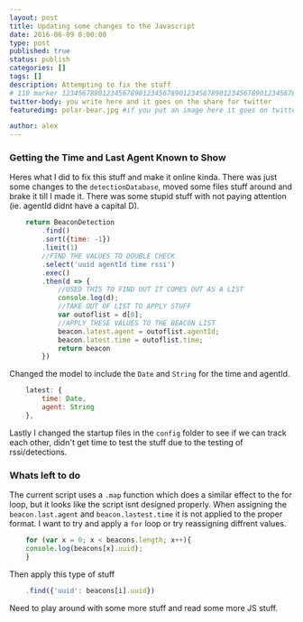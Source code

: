 ```yaml
---
layout: post
title: Updating some changes to the Javascript
date: 2016-06-09 0:00:00
type: post
published: true
status: publish
categories: []
tags: []
description: Attempting to fix the stuff
# 110 marker 1234567890123456789012345678901234567890123456789012345678901234567890123456789012345678901234567890123456789
twitter-body: you write here and it goes on the share for twitter
featuredimg: polar-bear.jpg #if you put an image here it goes on twitter too

author: alex
---
```


### Getting the Time and Last Agent Known to Show

Heres what I did to fix this stuff and make it online kinda. There was just some changes to the `detectionDatabase`, moved some files stuff around and brake it till I made it. There was some stupid stuff with not paying attention (ie. agentId didnt have a capital D).

~~~ js
	return BeaconDetection
		.find()
		.sort({time: -1})
		.limit(1)
		//FIND THE VALUES TO DOUBLE CHECK
		.select('uuid agentId time rssi')
		.exec()
		.then(d => {
			//USED THIS TO FIND OUT IT COMES OUT AS A LIST
			console.log(d);
			//TAKE OUT OF LIST TO APPLY STUFF
			var outoflist = d[0];
			//APPLY THESE VALUES TO THE BEACON LIST
			beacon.latest.agent = outoflist.agentId;
			beacon.latest.time = outoflist.time;
			return beacon
		})
~~~

Changed the model to include the `Date` and `String` for the time and agentId.

~~~ js
    latest: {
        time: Date,
        agent: String
    },
~~~

Lastly I changed the startup files in the `config` folder to see if we can track each other, didn't get time to test the stuff due to the testing of rssi/detections.

### Whats left to do

The current script uses a `.map` function which does a similar effect to the for loop, but it looks like the script isnt designed properly. When assigning the `beacon.last.agent` and `beacon.lastest.time` it is not applied to the proper format. I want to try and apply a `for` loop or try reassigning diffrent values.

~~~ js
	for (var x = 0; x < beacons.length; x++){
	console.log(beacons[x].uuid);
	}
~~~

Then apply this type of stuff

~~~ js
	.find({'uuid': beacons[i].uuid})
~~~

Need to play around with some more stuff and read some more JS stuff.
